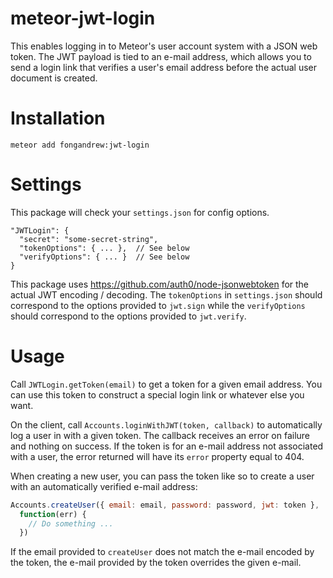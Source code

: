 # meteor-jwt-login
This enables logging in to Meteor's user account system with a JSON web token.
The JWT payload is tied to an e-mail address, which allows you to send a login
link that verifies a user's email address before the actual user document is 
created.

Installation
============
`meteor add fongandrew:jwt-login`

Settings
========
This package will check your `settings.json` for config options.

    "JWTLogin": {
      "secret": "some-secret-string",
      "tokenOptions": { ... },  // See below
      "verifyOptions": { ... }  // See below
    }

This package uses https://github.com/auth0/node-jsonwebtoken for the actual
JWT encoding / decoding. The `tokenOptions` in `settings.json` should
correspond to the options provided to `jwt.sign` while the `verifyOptions`
should correspond to the options provided to `jwt.verify`.

Usage
=====
Call `JWTLogin.getToken(email)` to get a token for a given email address. You
can use this token to construct a special login link or whatever else you want.

On the client, call `Accounts.loginWithJWT(token, callback)` to automatically
log a user in with a given token. The callback receives an error on failure
and nothing on success. If the token is for an e-mail address not associated
with a user, the error returned will have its `error` property equal to 404.

When creating a new user, you can pass the token like so to create a user 
with an automatically verified e-mail address:

```javascript
Accounts.createUser({ email: email, password: password, jwt: token }, 
  function(err) {
    // Do something ...
  })
```

If the email provided to `createUser` does not match the e-mail encoded by
the token, the e-mail provided by the token overrides the given e-mail.
